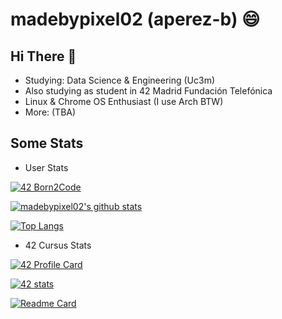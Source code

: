 # madebypixel02 (aperez-b) :smile:


## Hi There 👋

* Studying: Data Science & Engineering (Uc3m)
* Also studying as student in 42 Madrid Fundación Telefónica
* Linux & Chrome OS Enthusiast (I use Arch BTW)
* More: (TBA)

## Some Stats

* User Stats

[![42 Born2Code](https://badgen.net/badge/Born2Code/aperez-b/yellow?cache=86400&icon=https://meta.intra.42.fr/images/42_logo.svg)](https://github.com/madebypixel02/42-Madrid-Cursus)

[![madebypixel02's github stats](https://github-readme-stats.vercel.app/api?username=madebypixel02&count_private=true&show_icons=true&theme=blueberry)](https://github.com/madebypixel02)

[![Top Langs](https://github-readme-stats.vercel.app/api/top-langs/?username=madebypixel02&theme=blueberry)](https://github.com/madebypixel02)

* 42 Cursus Stats

[![42 Profile Card](https://1337-readme.vercel.app/api/profile?cursus=42&dark=true&login=aperez-b)](https://github.com/madebypixel02/42-Madrid-Cursus)

[![42 stats](https://badge42.herokuapp.com/api/stats/aperez-b)](https://github.com/madebypixel02/42-Madrid-Cursus)

[![Readme Card](https://github-readme-stats.vercel.app/api/pin/?username=madebypixel02&repo=42-Madrid-Cursus&theme=vue-dark)](https://github.com/madebypixel02/42-Madrid-Cursus)
<!--
**madebypixel02/madebypixel02** is a ✨ _special_ ✨ repository because its `README.md` (this file) appears on your GitHub profile.

Here are some ideas to get you started:

- 🔭 I’m currently working on ...
- 🌱 I’m currently learning ...
- 👯 I’m looking to collaborate on ...
- 🤔 I’m looking for help with ...
- 💬 Ask me about ...
- 📫 How to reach me: ...
- 😄 Pronouns: ...
- ⚡ Fun fact: ...
-->
